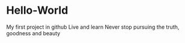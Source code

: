 # Hello-World
My first project in github
Live and learn
Never stop pursuing the truth, goodness and beauty
